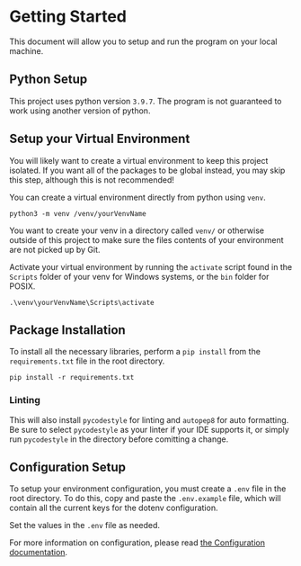 # Getting Started

This document will allow you to setup and run the program on your local machine.

## Python Setup

This project uses python version `3.9.7`. The program is not guaranteed to work using another version of python.

## Setup your Virtual Environment

You will likely want to create a virtual environment to keep this project isolated. If you want all of the packages to be global instead, you may skip this step, although this is not recommended!

You can create a virtual environment directly from python using `venv`.

```
python3 -m venv /venv/yourVenvName
```

You want to create your venv in a directory called `venv/` or otherwise outside of this project to make sure the files contents of your environment are not picked up by Git.

Activate your virtual environment by running the `activate` script found in the `Scripts` folder of your venv for Windows systems, or the `bin` folder for POSIX.

```
.\venv\yourVenvName\Scripts\activate
```

## Package Installation

To install all the necessary libraries, perform a `pip install` from the `requirements.txt` file in the root directory.

```
pip install -r requirements.txt
```

### Linting

This will also install `pycodestyle` for linting and `autopep8` for auto formatting. Be sure to select `pycodestyle` as your linter if your IDE supports it, or simply run `pycodestyle` in the directory before comitting a change.

## Configuration Setup

To setup your environment configuration, you must create a `.env` file in the root directory. To do this, copy and paste the `.env.example` file, which will contain all the current keys for the dotenv configuration.

Set the values in the `.env` file as needed.

For more information on configuration, please read [the Configuration documentation](./Configuration.md).
